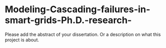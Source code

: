 # Modeling-Cascading-failures-in-smart-grids-Ph.D.-research-

Please add the abstract of your dissertation. Or a description on what this project is about.

